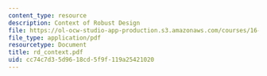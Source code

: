 ```yaml
---
content_type: resource
description: Context of Robust Design
file: https://ol-ocw-studio-app-production.s3.amazonaws.com/courses/16-881-robust-system-design-summer-1998/cc74c7d35d9618cd5f9f119a25421020_rd_context.pdf
file_type: application/pdf
resourcetype: Document
title: rd_context.pdf
uid: cc74c7d3-5d96-18cd-5f9f-119a25421020
---
```


